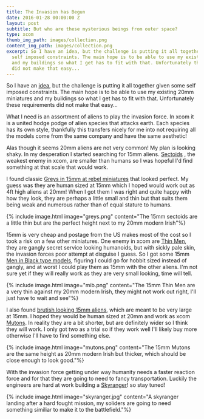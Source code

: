 ```yaml
---
title: The Invasion has Begun
date: 2016-01-28 00:00:00 Z
layout: post
subtitle: But who are these mysterious beings from outer space?
type: xcom
thumb_img_path: images/collection.png
content_img_path: images/collection.png
excerpt: So I have an idea, but the challenge is putting it all together given some
  self imposed constraints. The main hope is to be able to use my existing 20mm miniatures
  and my buildings so what I get has to fit with that. Unfortunately these requirements
  did not make that easy...
---
```


So I have an [idea](http://whilegaming.github.io/2016-01-10-commander), but the challenge is putting it all together given
some self imposed constraints. The main hope is to be able to use my
existing 20mm miniatures and my buildings so what I get has to fit
with that. Unfortunately these requirements did not make that easy...

What I need is an assortment of aliens to play the invasion force. In
xcom it is a united hodge podge of alien species that attacks earth. Each
species has its own style, thankfully this transfers nicely for me
into not requiring all the models come from the same company and have
the same aesthetic!

Alas though it seems 20mm aliens are not very common! My plan is
looking shaky. In my desperation I started searching for 15mm aliens.
[Sectoids](http://www.ufopaedia.org/index.php?title=Sectoid_(EU2012)) , the weakest enemy in xcom, are smaller than humans so
I was hopeful I'd find something at that scale that would work.

I found classic [Greys in 15mm at rebel miniatures](http://www.rebelminis.com/15algrar.html) that looked
perfect. My guess was they are human sized at 15mm which I hoped would
work out as 4ft high aliens at 20mm! When I got them I was right and
quite happy with how they look, they are perhaps a little small and
thin but that suits them being weak and numerous rather than of equal
stature to humans.

{% include image.html image="greys.png" content="The 15mm sectoids are a little thin but are the perfect height next to my 20mm modern Irish"%}

15mm is very cheap and postage from the US makes most of the cost so I
took a risk on a few other miniatures. One enemy in xcom are [Thin Men](http://www.ufopaedia.org/index.php?title=Thin_Man_(EU2012)),
they are gangly secret service looking humanoids, but with sickly pale
skin, the invasion forces poor attempt at disguise I guess. So I got
some 15mm [Men in Black type models](http://www.rebelminis.com/15mmmeninblack.html), figuring I could go for
hobbit sized instead of gangly, and at worst I could play them as 15mm
with the other aliens. I'm not sure yet if they will really work as
they are very small looking, time will tell.

{% include image.html image="mib.png" content="The 15mm Thin Men are a very thin against my 20mm modern Irish, they might not work out right, I'll just have to wait and see"%}

I also found [brutish looking 15mm aliens](http://www.rebelminis.com/5150aliens.html), which are meant to be
very large at 15mm. I hoped they would be human sized at 20mm and work
as xcom [Mutons](http://www.ufopaedia.org/index.php?title=Muton_(EU2012)). In reality they are a bit shorter, but are
definitely wider so I think they will work. I only got two as a trial
so if they work well I'll likely buy more otherwise I'll have to find
something else.

{% include image.html image="mutons.png" content="The 15mm Mutons are the same height as 20mm modern Irish but thicker, which should be close enough to look good."%}

With the invasion force getting under way humanity needs a faster
reaction force and for that they are going to need to fancy
transportation. Luckily the engineers are hard at work building a
[Skyranger](http://www.ufopaedia.org/index.php?title=Skyranger_(EU2012))! so stay tuned!

{% include image.html image="skyranger.jpg" content="A skyranger landing after a hard fought mission, my soliders are going to need something similiar to make it to the battlefield."%}
